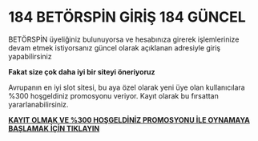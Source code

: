 # 184 BETÖRSPİN GİRİŞ 184 GÜNCEL

BETÖRSPİN üyeliğiniz bulunuyorsa ve hesabınıza girerek işlemlerinize devam etmek istiyorsanız güncel olarak açıklanan adresiyle giriş yapabilirsiniz

**Fakat size çok daha iyi bir siteyi öneriyoruz**

Avrupanın en iyi slot sitesi, bu aya özel olarak yeni üye olan kullanıcılara %300 hoşgeldiniz promosyonu veriyor. Kayıt olarak bu fırsattan yararlanabilirsiniz.

[**KAYIT OLMAK VE %300 HOŞGELDİNİZ PROMOSYONU İLE OYNAMAYA BAŞLAMAK İÇİN TIKLAYIN**](https://cutt.ly/OeWRz7hS)
